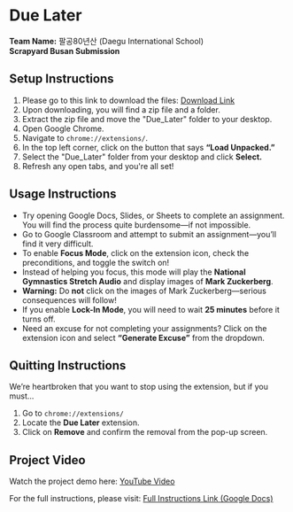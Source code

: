 # Due Later

**Team Name:** 팔공80년산 (Daegu International School)  
**Scrapyard Busan Submission**  

## Setup Instructions
1. Please go to this link to download the files: [Download Link](https://docs.google.com/uc?export=download&id=1Vc32q9m0DK75uyLjg6Aw2_I0McAStfg8)
2. Upon downloading, you will find a zip file and a folder.
3. Extract the zip file and move the "Due_Later" folder to your desktop.
4. Open Google Chrome.
5. Navigate to `chrome://extensions/`.
6. In the top left corner, click on the button that says **“Load Unpacked.”**
7. Select the "Due_Later" folder from your desktop and click **Select.**
8. Refresh any open tabs, and you're all set!

## Usage Instructions
- Try opening Google Docs, Slides, or Sheets to complete an assignment. You will find the process quite burdensome—if not impossible.
- Go to Google Classroom and attempt to submit an assignment—you’ll find it very difficult.
- To enable **Focus Mode**, click on the extension icon, check the preconditions, and toggle the switch on!
- Instead of helping you focus, this mode will play the **National Gymnastics Stretch Audio** and display images of **Mark Zuckerberg**.
- **Warning:** Do **not** click on the images of Mark Zuckerberg—serious consequences will follow!
- If you enable **Lock-In Mode**, you will need to wait **25 minutes** before it turns off.
- Need an excuse for not completing your assignments? Click on the extension icon and select **“Generate Excuse”** from the dropdown.

## Quitting Instructions
We’re heartbroken that you want to stop using the extension, but if you must...
1. Go to `chrome://extensions/`
2. Locate the **Due Later** extension.
3. Click on **Remove** and confirm the removal from the pop-up screen.

## Project Video
Watch the project demo here: [YouTube Video](https://www.youtube.com/watch?v=cyhb0shIjmg)

For the full instructions, please visit: [Full Instructions Link (Google Docs)](https://docs.google.com/document/d/1DuAxBlpRcn9dVq0Ll7GYrvjBH4OwlBXdt5DzXpTK_go/edit?usp=sharing)

